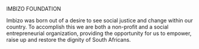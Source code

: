 
IMBIZO FOUNDATION

Imbizo was born out of a desire to see social justice and change within our country.  To accomplish this we are both a non-profit and a social entrepreneurial organization, providing the opportunity for us to empower, raise up and restore the dignity of South Africans.
